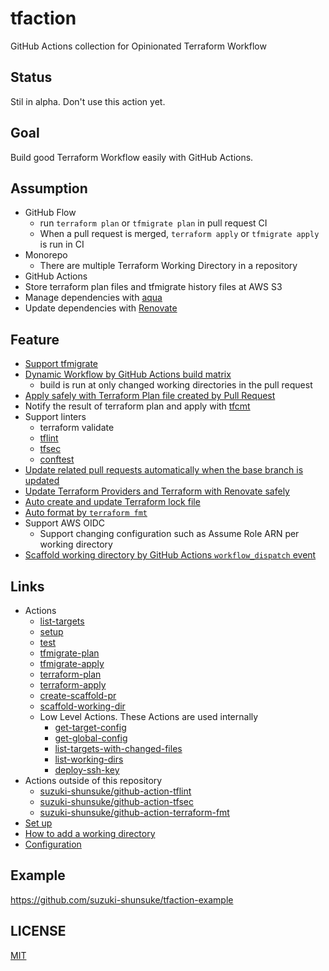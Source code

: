 # tfaction

GitHub Actions collection for Opinionated Terraform Workflow

## Status

Stil in alpha. Don't use this action yet.

## Goal

Build good Terraform Workflow easily with GitHub Actions.

## Assumption

* GitHub Flow
  * run `terraform plan` or `tfmigrate plan` in pull request CI
  * When a pull request is merged, `terraform apply` or `tfmigrate apply` is run in CI
* Monorepo
  * There are multiple Terraform Working Directory in a repository
* GitHub Actions
* Store terraform plan files and tfmigrate history files at AWS S3
* Manage dependencies with [aqua](https://aquaproj.github.io/)
* Update dependencies with [Renovate](https://github.com/renovatebot/renovate)

## Feature

* [Support tfmigrate](docs/tfmigrate.md)
* [Dynamic Workflow by GitHub Actions build matrix](docs/build-matrix.md)
  * build is run at only changed working directories in the pull request 
* [Apply safely with Terraform Plan file created by Pull Request](docs/plan-file.md)
* Notify the result of terraform plan and apply with [tfcmt](https://github.com/suzuki-shunsuke/tfcmt)
* Support linters
  * terraform validate
  * [tflint](https://github.com/terraform-linters/tflint)
  * [tfsec](https://github.com/aquasecurity/tfsec)
  * [conftest](docs/conftest.md)
* [Update related pull requests automatically when the base branch is updated](docs/auto-update-related-prs.md)
* [Update Terraform Providers and Terraform with Renovate safely](docs/renovate.md)
* [Auto create and update Terraform lock file](https://github.com/suzuki-shunsuke/github-action-terraform-init)
* [Auto format by `terraform fmt`](https://github.com/suzuki-shunsuke/github-action-terraform-fmt)
* Support AWS OIDC
  * Support changing configuration such as Assume Role ARN per working directory
* [Scaffold working directory by GitHub Actions `workflow_dispatch` event](docs/scaffold-working-dir.md)

## Links

* Actions
  * [list-targets](list-targets)
  * [setup](setup)
  * [test](test)
  * [tfmigrate-plan](tfmigrate-plan)
  * [tfmigrate-apply](tfmigrate-apply)
  * [terraform-plan](terraform-plan)
  * [terraform-apply](terraform-apply)
  * [create-scaffold-pr](create-scaffold-pr)
  * [scaffold-working-dir](scaffold-working-dir)
  * Low Level Actions. These Actions are used internally
    * [get-target-config](get-target-config)
    * [get-global-config](get-global-config)
    * [list-targets-with-changed-files](list-targets-with-changed-files)
    * [list-working-dirs](list-working-dirs)
    * [deploy-ssh-key](deploy-ssh-key)
* Actions outside of this repository
  * [suzuki-shunsuke/github-action-tflint](https://github.com/suzuki-shunsuke/github-action-tflint)
  * [suzuki-shunsuke/github-action-tfsec](https://github.com/suzuki-shunsuke/github-action-tfsec)
  * [suzuki-shunsuke/github-action-terraform-fmt](https://github.com/suzuki-shunsuke/github-action-terraform-fmt)
* [Set up](docs/setup.md)
* [How to add a working directory](docs/add-working-directory.md)
* [Configuration](docs/config.md)

## Example

https://github.com/suzuki-shunsuke/tfaction-example

## LICENSE

[MIT](LICENSE)
